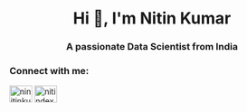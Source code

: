 <h1 align="center">Hi 👋, I'm Nitin Kumar</h1>
<h3 align="center">A passionate Data Scientist from India</h3>



<h3 align="left">Connect with me:</h3>
<p align="left">
<a href="https://kaggle.com/ninitinkumar" target="blank"><img align="center" src="https://raw.githubusercontent.com/rahuldkjain/github-profile-readme-generator/master/src/images/icons/Social/kaggle.svg" alt="ninitinkumar" height="30" width="40" /></a>
<a href="https://www.hackerrank.com/nitindexkumar" target="blank"><img align="center" src="https://raw.githubusercontent.com/rahuldkjain/github-profile-readme-generator/master/src/images/icons/Social/hackerrank.svg" alt="nitindexkumar" height="30" width="40" /></a>
</p>
